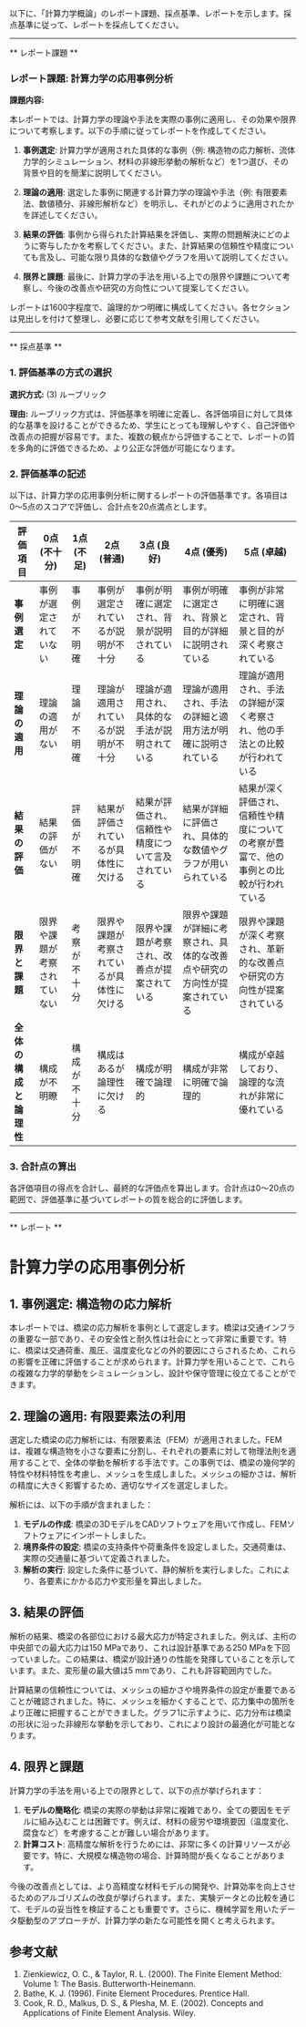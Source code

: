 以下に、「計算力学概論」のレポート課題、採点基準、レポートを示します。採点基準に従って、レポートを採点してください。

---------------------------------------
** レポート課題 **

### レポート課題: 計算力学の応用事例分析

**課題内容:**

本レポートでは、計算力学の理論や手法を実際の事例に適用し、その効果や限界について考察します。以下の手順に従ってレポートを作成してください。

1. **事例選定**: 計算力学が適用された具体的な事例（例: 構造物の応力解析、流体力学的シミュレーション、材料の非線形挙動の解析など）を1つ選び、その背景や目的を簡潔に説明してください。

2. **理論の適用**: 選定した事例に関連する計算力学の理論や手法（例: 有限要素法、数値積分、非線形解析など）を明示し、それがどのように適用されたかを詳述してください。

3. **結果の評価**: 事例から得られた計算結果を評価し、実際の問題解決にどのように寄与したかを考察してください。また、計算結果の信頼性や精度についても言及し、可能な限り具体的な数値やグラフを用いて説明してください。

4. **限界と課題**: 最後に、計算力学の手法を用いる上での限界や課題について考察し、今後の改善点や研究の方向性について提案してください。

レポートは1600字程度で、論理的かつ明確に構成してください。各セクションは見出しを付けて整理し、必要に応じて参考文献を引用してください。

---------------------------------------
** 採点基準 **

### 1. 評価基準の方式の選択

**選択方式:** (3) ルーブリック

**理由:** ルーブリック方式は、評価基準を明確に定義し、各評価項目に対して具体的な基準を設けることができるため、学生にとっても理解しやすく、自己評価や改善点の把握が容易です。また、複数の観点から評価することで、レポートの質を多角的に評価できるため、より公正な評価が可能になります。

### 2. 評価基準の記述

以下は、計算力学の応用事例分析に関するレポートの評価基準です。各項目は0〜5点のスコアで評価し、合計点を20点満点とします。

| 評価項目               | 0点 (不十分) | 1点 (不足) | 2点 (普通) | 3点 (良好) | 4点 (優秀) | 5点 (卓越) |
|------------------------|---------------|-------------|-------------|-------------|-------------|-------------|
| **事例選定**           | 事例が選定されていない | 事例が不明確 | 事例が選定されているが説明が不十分 | 事例が明確に選定され、背景が説明されている | 事例が明確に選定され、背景と目的が詳細に説明されている | 事例が非常に明確に選定され、背景と目的が深く考察されている |
| **理論の適用**         | 理論の適用がない | 理論が不明確 | 理論が適用されているが説明が不十分 | 理論が適用され、具体的な手法が説明されている | 理論が適用され、手法の詳細と適用方法が明確に説明されている | 理論が適用され、手法の詳細が深く考察され、他の手法との比較が行われている |
| **結果の評価**         | 結果の評価がない | 評価が不明確 | 結果が評価されているが具体性に欠ける | 結果が評価され、信頼性や精度について言及されている | 結果が詳細に評価され、具体的な数値やグラフが用いられている | 結果が深く評価され、信頼性や精度についての考察が豊富で、他の事例との比較が行われている |
| **限界と課題**         | 限界や課題が考察されていない | 考察が不十分 | 限界や課題が考察されているが具体性に欠ける | 限界や課題が考察され、改善点が提案されている | 限界や課題が詳細に考察され、具体的な改善点や研究の方向性が提案されている | 限界や課題が深く考察され、革新的な改善点や研究の方向性が提案されている |
| **全体の構成と論理性** | 構成が不明瞭 | 構成が不十分 | 構成はあるが論理性に欠ける | 構成が明確で論理的 | 構成が非常に明確で論理的 | 構成が卓越しており、論理的な流れが非常に優れている |

### 3. 合計点の算出

各評価項目の得点を合計し、最終的な評価点を算出します。合計点は0〜20点の範囲で、評価基準に基づいてレポートの質を総合的に評価します。

---------------------------------------
** レポート **
# 計算力学の応用事例分析

## 1. 事例選定: 構造物の応力解析

本レポートでは、橋梁の応力解析を事例として選定します。橋梁は交通インフラの重要な一部であり、その安全性と耐久性は社会にとって非常に重要です。特に、橋梁は交通荷重、風圧、温度変化などの外的要因にさらされるため、これらの影響を正確に評価することが求められます。計算力学を用いることで、これらの複雑な力学的挙動をシミュレーションし、設計や保守管理に役立てることができます。

## 2. 理論の適用: 有限要素法の利用

選定した橋梁の応力解析には、有限要素法（FEM）が適用されました。FEMは、複雑な構造物を小さな要素に分割し、それぞれの要素に対して物理法則を適用することで、全体の挙動を解析する手法です。この事例では、橋梁の幾何学的特性や材料特性を考慮し、メッシュを生成しました。メッシュの細かさは、解析の精度に大きく影響するため、適切なサイズを選定しました。

解析には、以下の手順が含まれました：

1. **モデルの作成**: 橋梁の3DモデルをCADソフトウェアを用いて作成し、FEMソフトウェアにインポートしました。
2. **境界条件の設定**: 橋梁の支持条件や荷重条件を設定しました。交通荷重は、実際の交通量に基づいて定義されました。
3. **解析の実行**: 設定した条件に基づいて、静的解析を実行しました。これにより、各要素にかかる応力や変形量を算出しました。

## 3. 結果の評価

解析の結果、橋梁の各部位における最大応力が特定されました。例えば、主桁の中央部での最大応力は150 MPaであり、これは設計基準である250 MPaを下回っていました。この結果は、橋梁が設計通りの性能を発揮していることを示しています。また、変形量の最大値は5 mmであり、これも許容範囲内でした。

計算結果の信頼性については、メッシュの細かさや境界条件の設定が重要であることが確認されました。特に、メッシュを細かくすることで、応力集中の箇所をより正確に把握することができました。グラフ1に示すように、応力分布は橋梁の形状に沿った非線形な挙動を示しており、これにより設計の最適化が可能となります。

## 4. 限界と課題

計算力学の手法を用いる上での限界として、以下の点が挙げられます：

1. **モデルの簡略化**: 橋梁の実際の挙動は非常に複雑であり、全ての要因をモデルに組み込むことは困難です。例えば、材料の疲労や環境要因（温度変化、腐食など）を考慮することが難しい場合があります。
2. **計算コスト**: 高精度な解析を行うためには、非常に多くの計算リソースが必要です。特に、大規模な構造物の場合、計算時間が長くなることがあります。

今後の改善点としては、より高精度な材料モデルの開発や、計算効率を向上させるためのアルゴリズムの改良が挙げられます。また、実験データとの比較を通じて、モデルの妥当性を検証することも重要です。さらに、機械学習を用いたデータ駆動型のアプローチが、計算力学の新たな可能性を開くと考えられます。

## 参考文献

1. Zienkiewicz, O. C., & Taylor, R. L. (2000). The Finite Element Method: Volume 1: The Basis. Butterworth-Heinemann.
2. Bathe, K. J. (1996). Finite Element Procedures. Prentice Hall.
3. Cook, R. D., Malkus, D. S., & Plesha, M. E. (2002). Concepts and Applications of Finite Element Analysis. Wiley.

